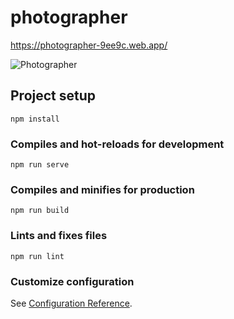 # photographer
https://photographer-9ee9c.web.app/

![Photographer](https://ams02pap001files.storage.live.com/y4mHRKTNeR_ooF3Zlo1wCAd9IUcAMY_Os-E0eI1GuPnNtcS4zCceogbfffZYWHMPSHGkgTt12HDZH-g6fQY4RFQOjNBXxupxkNciPN5eQriBJE5dm9Z0Ow6pXxAe74KV8bFZL1Z1dhFPr2GKyoGaByMgSy8Xuc55b9kn4uEQaC3TsFNZqTJofslD6OdSWGPDyxS?width=1440&height=864&cropmode=none)
## Project setup
```
npm install
```

### Compiles and hot-reloads for development
```
npm run serve
```

### Compiles and minifies for production
```
npm run build
```

### Lints and fixes files
```
npm run lint
```

### Customize configuration
See [Configuration Reference](https://cli.vuejs.org/config/).
